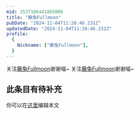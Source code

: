 ```yaml
---
mid: 3537106441865806
title: "藤兔Fullmoon"
pubDate: "2024-11-04T11:26:46.231Z"
updatedDate: "2024-11-04T11:26:46.231Z"
profile:
  {
    Nickname: ["藤兔Fullmoon"],
  }
---
```


关注[藤兔Fullmoon](https://space.bilibili.com/3537106441865806)谢谢喵~ 关注[藤兔Fullmoon](https://space.bilibili.com/3537106441865806)谢谢喵~

## 此条目有待补充
你可以在[这里](https://github.com/Yuhanawa/VTuber.ICU/edit/master/src/content/v/藤兔Fullmoon/index.md)编辑本文
